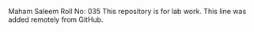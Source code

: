 Maham Saleem
Roll No: 035
This repository is for lab work.
This line was added remotely from GitHub.

